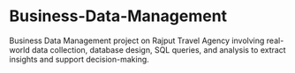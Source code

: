 # Business-Data-Management
Business Data Management project on Rajput Travel Agency involving real-world data collection, database design, SQL queries, and analysis to extract insights and support decision-making.
